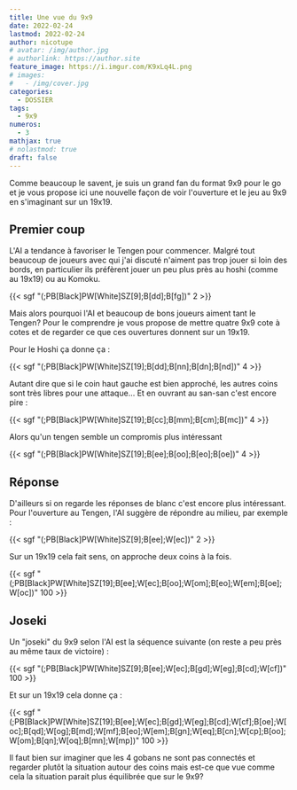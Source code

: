 ```yaml
---
title: Une vue du 9x9
date: 2022-02-24
lastmod: 2022-02-24
author: nicotupe
# avatar: /img/author.jpg
# authorlink: https://author.site
feature_image: https://i.imgur.com/K9xLq4L.png
# images:
#   - /img/cover.jpg
categories:
  - DOSSIER
tags:
  - 9x9
numeros: 
  - 3
mathjax: true
# nolastmod: true
draft: false
---
```


Comme beaucoup le savent, je suis un grand fan du format 9x9 pour le go et je vous propose ici une nouvelle façon de voir l'ouverture et le jeu au 9x9 en s'imaginant sur un 19x19.

<!--more-->

## Premier coup

L'AI a tendance à favoriser le Tengen pour commencer. Malgré tout beaucoup de joueurs avec qui j'ai discuté n'aiment pas trop jouer si loin des bords, en particulier ils préfèrent jouer un peu plus près au hoshi (comme au 19x19) ou au Komoku.

{{< sgf "(;PB[Black]PW[White]SZ[9];B[dd];B[fg])" 2 >}}

Mais alors pourquoi l'AI et beaucoup de bons joueurs aiment tant le Tengen? Pour le comprendre je vous propose de mettre quatre 9x9 cote à cotes et de regarder ce que ces ouvertures donnent sur un 19x19.

Pour le Hoshi ça donne ça : 

{{< sgf "(;PB[Black]PW[White]SZ[19];B[dd];B[nn];B[dn];B[nd])" 4 >}}

Autant dire que si le coin haut gauche est bien approché, les autres coins sont très libres pour une attaque... Et en ouvrant au san-san c'est encore pire : 

{{< sgf "(;PB[Black]PW[White]SZ[19];B[cc];B[mm];B[cm];B[mc])" 4 >}}

Alors qu'un tengen semble un compromis plus intéressant

{{< sgf "(;PB[Black]PW[White]SZ[19];B[ee];B[oo];B[eo];B[oe])" 4 >}}

## Réponse

D'ailleurs si on regarde les réponses de blanc c'est encore plus intéressant. Pour l'ouverture au Tengen, l'AI suggère de répondre au milieu, par exemple : 

{{< sgf "(;PB[Black]PW[White]SZ[9];B[ee];W[ec])" 2 >}}

Sur un 19x19 cela fait sens, on approche deux coins à la fois.

{{< sgf "(;PB[Black]PW[White]SZ[19];B[ee];W[ec];B[oo];W[om];B[eo];W[em];B[oe];W[oc])" 100 >}}

## Joseki

Un "joseki" du 9x9 selon l'AI est la séquence suivante (on reste a peu près au même taux de victoire) : 

{{< sgf "(;PB[Black]PW[White]SZ[9];B[ee];W[ec];B[gd];W[eg];B[cd];W[cf])" 100 >}}

Et sur un 19x19 cela donne ça : 

{{< sgf "(;PB[Black]PW[White]SZ[19];B[ee];W[ec];B[gd];W[eg];B[cd];W[cf];B[oe];W[oc];B[qd];W[og];B[md];W[mf];B[eo];W[em];B[gn];W[eq];B[cn];W[cp];B[oo];W[om];B[qn];W[oq];B[mn];W[mp])" 100 >}}

Il faut bien sur imaginer que les 4 gobans ne sont pas connectés et regarder plutôt la situation autour des coins mais est-ce que vue comme cela la situation parait plus équilibrée que sur le 9x9?
